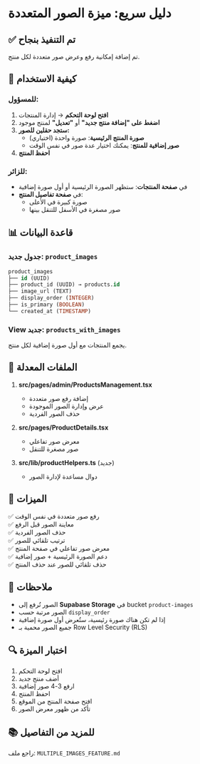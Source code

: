 # دليل سريع: ميزة الصور المتعددة

## ✅ تم التنفيذ بنجاح

تم إضافة إمكانية رفع وعرض صور متعددة لكل منتج.

## 🚀 كيفية الاستخدام

### للمسؤول:

1. **افتح لوحة التحكم** → إدارة المنتجات
2. **اضغط على "إضافة منتج جديد"** أو **"تعديل"** لمنتج موجود
3. **ستجد حقلين للصور:**
   - **صورة المنتج الرئيسية**: صورة واحدة (اختياري)
   - **صور إضافية للمنتج**: يمكنك اختيار عدة صور في نفس الوقت
4. **احفظ المنتج**

### للزائر:

- في **صفحة المنتجات**: ستظهر الصورة الرئيسية أو أول صورة إضافية
- في **صفحة تفاصيل المنتج**: 
  - صورة كبيرة في الأعلى
  - صور مصغرة في الأسفل للتنقل بينها

## 📊 قاعدة البيانات

### جدول جديد: `product_images`

```sql
product_images
├── id (UUID)
├── product_id (UUID) → products.id
├── image_url (TEXT)
├── display_order (INTEGER)
├── is_primary (BOOLEAN)
└── created_at (TIMESTAMP)
```

### View جديد: `products_with_images`

يجمع المنتجات مع أول صورة إضافية لكل منتج.

## 🔧 الملفات المعدلة

1. **src/pages/admin/ProductsManagement.tsx**
   - إضافة رفع صور متعددة
   - عرض وإدارة الصور الموجودة
   - حذف الصور الفردية

2. **src/pages/ProductDetails.tsx**
   - معرض صور تفاعلي
   - صور مصغرة للتنقل

3. **src/lib/productHelpers.ts** (جديد)
   - دوال مساعدة لإدارة الصور

## 🎯 الميزات

✅ رفع صور متعددة في نفس الوقت  
✅ معاينة الصور قبل الرفع  
✅ حذف الصور الفردية  
✅ ترتيب تلقائي للصور  
✅ معرض صور تفاعلي في صفحة المنتج  
✅ دعم الصورة الرئيسية + صور إضافية  
✅ حذف تلقائي للصور عند حذف المنتج  

## 📝 ملاحظات

- الصور تُرفع إلى **Supabase Storage** في bucket `product-images`
- الصور مرتبة حسب `display_order`
- إذا لم تكن هناك صورة رئيسية، ستُعرض أول صورة إضافية
- جميع الصور محمية بـ Row Level Security (RLS)

## 🔍 اختبار الميزة

1. افتح لوحة التحكم
2. أضف منتج جديد
3. ارفع 3-4 صور إضافية
4. احفظ المنتج
5. افتح صفحة المنتج من الموقع
6. تأكد من ظهور معرض الصور

## 📚 للمزيد من التفاصيل

راجع ملف: `MULTIPLE_IMAGES_FEATURE.md`
